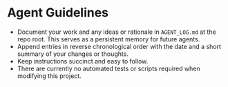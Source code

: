 # Agent Guidelines

- Document your work and any ideas or rationale in `AGENT_LOG.md` at the repo root. This serves as a persistent memory for future agents.
- Append entries in reverse chronological order with the date and a short summary of your changes or thoughts.
- Keep instructions succinct and easy to follow.
- There are currently no automated tests or scripts required when modifying this project.
